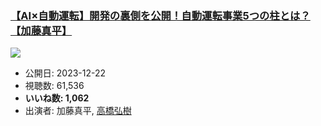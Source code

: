 ### [【AI×自動運転】開発の裏側を公開！自動運転事業5つの柱とは？【加藤真平】](https://www.youtube.com/watch?v=q0k0hRhFEGQ)
[![](https://img.youtube.com/vi/q0k0hRhFEGQ/sddefault.jpg)](https://www.youtube.com/watch?v=q0k0hRhFEGQ)
-   公開日: 2023-12-22
-   視聴数: 61,536
-   **いいね数: 1,062**
-   出演者: 加藤真平, [高橋弘樹](/rehacq_fan/people/高橋弘樹 "wikilink")
